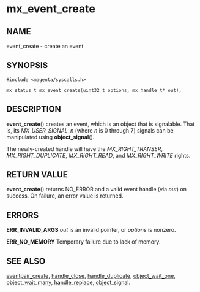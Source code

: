 # mx_event_create

## NAME

event_create - create an event

## SYNOPSIS

```
#include <magenta/syscalls.h>

mx_status_t mx_event_create(uint32_t options, mx_handle_t* out);
```

## DESCRIPTION

**event_create**() creates an event, which is an object that is signalable. That
is, its *MX_USER_SIGNAL_n* (where *n* is 0 through 7) signals can be
manipulated using **object_signal**().

The newly-created handle will have the *MX_RIGHT_TRANSER*, *MX_RIGHT_DUPLICATE*,
*MX_RIGHT_READ*, and *MX_RIGHT_WRITE* rights.

## RETURN VALUE

**event_create**() returns NO_ERROR and a valid event handle (via *out*) on success.
On failure, an error value is returned.

## ERRORS

**ERR_INVALID_ARGS**  *out* is an invalid pointer, or *options* is nonzero.

**ERR_NO_MEMORY**  Temporary failure due to lack of memory.

## SEE ALSO

[eventpair_create](eventpair_create.md),
[handle_close](handle_close.md),
[handle_duplicate](handle_duplicate.md),
[object_wait_one](object_wait_one.md),
[object_wait_many](object_wait_many.md),
[handle_replace](handle_replace.md),
[object_signal](object_signal.md).
